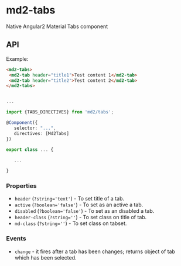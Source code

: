# md2-tabs

Native Angular2 Material Tabs component

## API

Example:
 
 ```html
<md2-tabs>
  <md2-tab header="title1">Test content 1</md2-tab>
  <md2-tab header="title2">Test content 2</md2-tab>
</md2-tabs>
 ```
 ```ts

...

import {TABS_DIRECTIVES} from 'md2/tabs';

@Component({
    selector: "...",
    directives: [Md2Tabs]
})

export class ... {
    
    ...

}
 ```

### Properties

  - `header` (`?string='text'`) - To set title of a tab.
  - `active` (`?boolean='false'`) - To set as an active a tab.
  - `disabled` (`?boolean='false'`) - To set as an disabled a tab.
  - `header-class` (`?string=''`) - To set class on title of tab.
  - `md-class` (`?string=''`) - To set class on tabset.

### Events

  - `change` - it fires after a tab has been changes; returns object of tab which has been selected.
